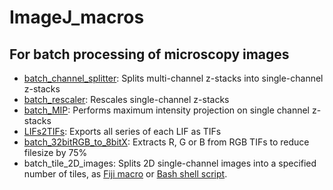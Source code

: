 # ImageJ_macros
## For batch processing of microscopy images

* [batch_channel_splitter](https://raw.githubusercontent.com/marco-meer/ImageJ_macros/main/batch_splitter.ijm): Splits multi-channel z-stacks into single-channel z-stacks
* [batch_rescaler](https://raw.githubusercontent.com/marco-meer/ImageJ_macros/main/batch_rescaler.ijm): Rescales single-channel z-stacks
* [batch_MIP](https://raw.githubusercontent.com/marco-meer/ImageJ_macros/main/batch_MIP.ijm): Performs maximum intensity projection on single channel z-stacks
* [LIFs2TIFs](https://raw.githubusercontent.com/marco-meer/ImageJ_macros/main/LIFs2TIFs.ijm): Exports all series of each LIF as TIFs
* [batch_32bitRGB_to_8bitX](https://raw.githubusercontent.com/marco-meer/ImageJ_macros/main/batch_32bitRGB_to_8bitX.ijm): Extracts R, G or B from RGB TIFs to reduce filesize by 75% 
* batch_tile_2D_images: Splits 2D single-channel images into a specified number of tiles, as [Fiji macro](https://raw.githubusercontent.com/marco-meer/ImageJ_macros/main/batch_tile_2D_images.ijm) or [Bash shell script](https://raw.githubusercontent.com/marco-meer/ImageJ_macros/main/batch_tile_2D_images.sh).
